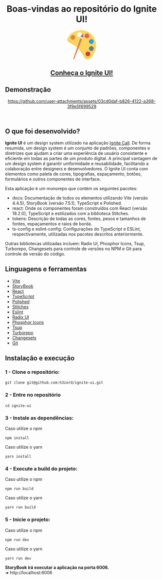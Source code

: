 <h1 align="center">Boas-vindas ao repositório do Ignite UI!</h1>

<div align="center"><img src="public/icon-app.svg"/></div>

<h2 align="center">
  <a href="https://ignite-ui.vercel.app" target="_blank">
    Conheça o Ignite UI!
  </a>
</h2>

## Demonstração

<div align="center">

  https://github.com/user-attachments/assets/03cd0daf-b826-4122-a268-3f9e5f699529

</div>

<br/>

## O que foi desenvolvido?

<strong>Ignite UI</strong> é um design system utilizado na aplicação [Ignite Call](https://github.com/h3zord/ignite-call). De forma resumida, um design system é um conjunto de padrões, componentes e diretrizes que ajudam a criar uma experiência de usuário consistente e eficiente em todas as partes de um produto digital. A principal vantagem de um design system é garantir uniformidade e reusabilidade, facilitando a colaboração entre designers e desenvolvedores. O Ignite UI conta com elementos como paleta de cores, tipografias, espaçamento, botões, formulários e outros componentes de interface.

Esta aplicação é um monorepo que contém os seguintes pacotes:

- docs: Documentação de todos os elementos utilizando Vite (versão 4.4.5), StoryBook (versão 7.5.1), TypeScript e Polished.
- react: Onde os componentes foram construídos com React (versão 18.2.0), TypeScript e estilizados com a biblioteca Stitches.
- tokens: Descrição de todas as cores, fontes, pesos e tamanhos de fontes, espaçamentos e raios de borda.
- ts-config e eslint-config: Configurações do TypeScript e ESLint, respectivamente, utilizadas nos pacotes descritos anteriormente.

Outras bibliotecas utilizadas incluem: Radix UI, Phosphor Icons, Tsup, Turborepo, Changesets para controle de versões no NPM e Git para controle de versão do código.

## Linguagens e ferramentas

- [Vite](https://nextjs.org/)
- [StoryBook](https://storybook.js.org/)
- [React](https://react.dev/)
- [TypeScript](https://www.typescriptlang.org/)
- [Polished](https://polished.js.org/)
- [Stitches](https://stitches.dev/)
- [Eslint](https://eslint.org/)
- [Radix UI](https://www.radix-ui.com/)
- [Phosphor Icons](https://phosphoricons.com/)
- [Tsup](https://tsup.egoist.dev/)
- [Turborepo](https://turbo.build/)
- [Changesets](https://github.com/changesets/changesets)
- [Git](https://git-scm.com/)

## Instalação e execução

### 1 - Clone o repositório:
```
git clone git@github.com:h3zord/ignite-ui.git
```

### 2 - Entre no repositório
```
cd ignite-ui
```

### 3 - Instale as dependências:
Caso utilize o npm
```
npm install
```
Caso utilize o yarn
```
yarn install
```

### 4 - Execute a build do projeto:
Caso utilize o npm
```
npm run build
```
Caso utilize o yarn
```
yarn run build
```

### 5 - Inicie o projeto:
Caso utilize o npm
```
npm run dev
```
Caso utilize o yarn
```
yarn run dev
```

<strong>StoryBook irá executar a aplicação na porta 6006.</strong>
<br/>
➜ http://localhost:6006
